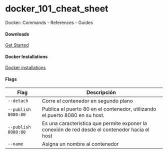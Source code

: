 # docker_101_cheat_sheet
Docker: Commands - References - Guides

#### Downloads
[Get Started](https://www.docker.com/get-started/)

#### Docker Installations
[Docker installations](https://hub.docker.com/)


#### Flags
| Flag | Descripción |
| ----------- | ----------- |
| ``--detach``| Corre el contenedor en segundo plano|
| ``--publish 8080:80``| Publica el puerto 80 en el contenedor, utilizando el puerto 8080 en su host.|
| ``--publish 8080:80``| Es una característica que permite exponer la conexión de red desde el contenedor hacia el host|
| ``--name``| Asigna un nombre al contenedor|
 

 
